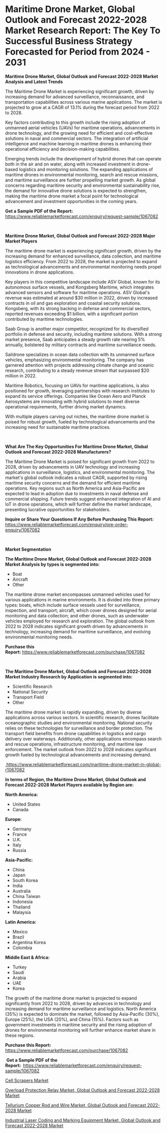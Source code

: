 <p><h1>Maritime Drone Market, Global Outlook and Forecast 2022-2028 Market Research Report: The Key To Successful Business Strategy Forecasted for Period from 2024 - 2031</h1></p><p><strong>Maritime Drone Market, Global Outlook and Forecast 2022-2028 Market Analysis and Latest Trends</strong></p>
<p><p>The Maritime Drone Market is experiencing significant growth, driven by increasing demand for advanced surveillance, reconnaissance, and transportation capabilities across various marine applications. The market is projected to grow at a CAGR of 13.1% during the forecast period from 2022 to 2028. </p><p>Key factors contributing to this growth include the rising adoption of unmanned aerial vehicles (UAVs) for maritime operations, advancements in drone technology, and the growing need for efficient and cost-effective solutions in naval and commercial sectors. The integration of artificial intelligence and machine learning in maritime drones is enhancing their operational efficiency and decision-making capabilities.</p><p>Emerging trends include the development of hybrid drones that can operate both in the air and on water, along with increased investment in drone-based logistics and monitoring solutions. The expanding applications of maritime drones in environmental monitoring, search and rescue missions, and maritime surveillance are further propelling market growth. As global concerns regarding maritime security and environmental sustainability rise, the demand for innovative drone solutions is expected to strengthen, making the maritime drone market a focal point for technological advancement and investment opportunities in the coming years.</p></p>
<p><strong>Get a Sample PDF of the Report:&nbsp;</strong> <a href="https://www.reliablemarketforecast.com/enquiry/request-sample/1067082?utm_campaign=1159&utm_medium=2&utm_source=Github&utm_content=ia&utm_term=05112024&utm_id=maritime-drone-market-global-outlook-and-forecast-2022-2028">https://www.reliablemarketforecast.com/enquiry/request-sample/1067082</a></p>
<p>&nbsp;</p>
<p><strong>Maritime Drone Market, Global Outlook and Forecast 2022-2028 Major Market Players</strong></p>
<p><p>The maritime drone market is experiencing significant growth, driven by the increasing demand for enhanced surveillance, data collection, and maritime logistics efficiency. From 2022 to 2028, the market is projected to expand as technological advancements and environmental monitoring needs propel innovations in drone applications.</p><p>Key players in this competitive landscape include ASV Global, known for its autonomous surface vessels, and Kongsberg Maritime, which integrates advanced sensors and software for maritime operations. ASV Global's revenue was estimated at around $30 million in 2022, driven by increased contracts in oil and gas exploration and coastal security solutions. Kongsberg, with its strong backing in defense and commercial sectors, reported revenues exceeding $1 billion, with a significant portion contributed by maritime technologies.</p><p>Saab Group is another major competitor, recognized for its diversified portfolio in defense and security, including maritime solutions. With a strong market presence, Saab anticipates a steady growth rate nearing 5% annually, bolstered by military contracts and maritime surveillance needs.</p><p>Saildrone specializes in ocean data collection with its unmanned surface vehicles, emphasizing environmental monitoring. The company has garnered attention with projects addressing climate change and oceanic research, contributing to a steady revenue stream that surpassed $20 million in 2022.</p><p>Maritime Robotics, focusing on UAVs for maritime applications, is also positioned for growth, leveraging partnerships with research institutes to expand its service offerings. Companies like Ocean Aero and Planck Aerosystems are innovating with hybrid solutions to meet diverse operational requirements, further driving market dynamics.</p><p>With multiple players carving out niches, the maritime drone market is poised for robust growth, fueled by technological advancements and the increasing need for sustainable maritime practices.</p></p>
<p>&nbsp;</p>
<p><strong>What Are The Key Opportunities For Maritime Drone Market, Global Outlook and Forecast 2022-2028 Manufacturers?</strong></p>
<p><p>The Maritime Drone Market is poised for significant growth from 2022 to 2028, driven by advancements in UAV technology and increasing applications in surveillance, logistics, and environmental monitoring. The market's global outlook indicates a robust CAGR, supported by rising maritime security concerns and the demand for efficient maritime operations. Key regions such as North America and Asia-Pacific are expected to lead in adoption due to investments in naval defense and commercial shipping. Future trends suggest enhanced integration of AI and IoT in drone operations, which will further define the market landscape, presenting lucrative opportunities for stakeholders.</p></p>
<p><strong>Inquire or Share Your Questions If Any Before Purchasing This Report:</strong> <a href="https://www.reliablemarketforecast.com/enquiry/pre-order-enquiry/1067082?utm_campaign=1159&utm_medium=2&utm_source=Github&utm_content=ia&utm_term=05112024&utm_id=maritime-drone-market-global-outlook-and-forecast-2022-2028">https://www.reliablemarketforecast.com/enquiry/pre-order-enquiry/1067082</a></p>
<p>&nbsp;</p>
<p><strong>Market Segmentation</strong></p>
<p><strong>The Maritime Drone Market, Global Outlook and Forecast 2022-2028 Market Analysis by types is segmented into:</strong></p>
<p><ul><li>Boat</li><li>Aircraft</li><li>Other</li></ul></p>
<p><p>The maritime drone market encompasses unmanned vehicles used for various applications in marine environments. It is divided into three primary types: boats, which include surface vessels used for surveillance, inspection, and transport; aircraft, which cover drones designed for aerial monitoring and data collection; and other drones, such as underwater vehicles employed for research and exploration. The global outlook from 2022 to 2028 indicates significant growth driven by advancements in technology, increasing demand for maritime surveillance, and evolving environmental monitoring needs.</p></p>
<p><strong>Purchase this Report:&nbsp;</strong><a href="https://www.reliablemarketforecast.com/purchase/1067082?utm_campaign=1159&utm_medium=2&utm_source=Github&utm_content=ia&utm_term=05112024&utm_id=maritime-drone-market-global-outlook-and-forecast-2022-2028">https://www.reliablemarketforecast.com/purchase/1067082</a></p>
<p>&nbsp;</p>
<p><strong>The Maritime Drone Market, Global Outlook and Forecast 2022-2028 Market Industry Research by Application is segmented into:</strong></p>
<p><ul><li>Scientific Research</li><li>National Security</li><li>Transport Field</li><li>Other</li></ul></p>
<p><p>The maritime drone market is rapidly expanding, driven by diverse applications across various sectors. In scientific research, drones facilitate oceanographic studies and environmental monitoring. National security relies on these technologies for surveillance and border protection. The transport field benefits from drone capabilities in logistics and cargo delivery over waterways. Additionally, other applications encompass search and rescue operations, infrastructure monitoring, and maritime law enforcement. The market outlook from 2022 to 2028 indicates significant growth fueled by technological advancements and increasing demand.</p></p>
<p><a href="https://www.reliablemarketforecast.com/maritime-drone-market-in-global-r1067082?utm_campaign=1159&utm_medium=2&utm_source=Github&utm_content=ia&utm_term=05112024&utm_id=maritime-drone-market-global-outlook-and-forecast-2022-2028">&nbsp;https://www.reliablemarketforecast.com/maritime-drone-market-in-global-r1067082</a></p>
<p><strong>In terms of Region, the Maritime Drone Market, Global Outlook and Forecast 2022-2028 Market Players available by Region are:</strong></p>
<p>
    <p> <strong> North America: </strong>
        <ul>
            <li>United States</li>
            <li>Canada</li>
        </ul>
        </p> 
    <p> <strong> Europe: </strong>
        <ul>
            <li>Germany</li>
            <li>France</li>
            <li>U.K.</li>
            <li>Italy</li>
            <li>Russia</li>
        </ul>
        </p> 
    <p> <strong> Asia-Pacific: </strong>
        <ul>
            <li>China</li>
            <li>Japan</li>
            <li>South Korea</li>
            <li>India</li>
            <li>Australia</li>
            <li>China Taiwan</li>
            <li>Indonesia</li>
            <li>Thailand</li>
            <li>Malaysia</li>
        </ul>
        </p> 
    <p> <strong> Latin America: </strong>
        <ul>
            <li>Mexico</li>
            <li>Brazil</li>
            <li>Argentina Korea</li>
            <li>Colombia</li>
        </ul>
        </p> 
    <p> <strong> Middle East & Africa: </strong>
        <ul>
            <li>Turkey</li>
            <li>Saudi</li>
            <li>Arabia</li>
            <li>UAE</li>
            <li>Korea</li>
        </ul>
    </p>
    </p>
<p><p>The growth of the maritime drone market is projected to expand significantly from 2022 to 2028, driven by advances in technology and increasing demand for maritime surveillance and logistics. North America (35%) is expected to dominate the market, followed by Asia-Pacific (30%), Europe (25%), the USA (20%), and China (15%). Factors such as government investments in maritime security and the rising adoption of drones for environmental monitoring will further enhance market share in these regions.</p></p>
<p><strong>Purchase this Report: </strong><a href="https://www.reliablemarketforecast.com/purchase/1067082?utm_campaign=1159&utm_medium=2&utm_source=Github&utm_content=ia&utm_term=05112024&utm_id=maritime-drone-market-global-outlook-and-forecast-2022-2028">https://www.reliablemarketforecast.com/purchase/1067082</a></p>
<p>&nbsp;<strong>Get a Sample PDF of the Report:&nbsp;&nbsp;</strong><a href="https://www.reliablemarketforecast.com/enquiry/request-sample/1067082?utm_campaign=1159&utm_medium=2&utm_source=Github&utm_content=ia&utm_term=05112024&utm_id=maritime-drone-market-global-outlook-and-forecast-2022-2028">https://www.reliablemarketforecast.com/enquiry/request-sample/1067082</a></p>
<p><strong></strong></p>
<p><p><a href="https://issuu.com/reportprime-2/docs/cell-scrapers-market-size-2030.pptx_c79e963afae84f?utm_campaign=1159&utm_medium=2&utm_source=Github&utm_content=ia&utm_term=05112024&utm_id=maritime-drone-market-global-outlook-and-forecast-2022-2028">Cell Scrapers Market</a></p><p><a href="https://github.com/kric8bmkinds/Market-Research-Report-List-1/blob/main/overload-protection-relay-market-global-outlook-and-forecast-2022-2028-market.md?utm_campaign=1159&utm_medium=2&utm_source=Github&utm_content=ia&utm_term=05112024&utm_id=maritime-drone-market-global-outlook-and-forecast-2022-2028">Overload Protection Relay Market, Global Outlook and Forecast 2022-2028 Market</a></p><p><a href="https://github.com/chantekestenmo/Market-Research-Report-List-1/blob/main/tellurium-copper-rod-and-wire-market-global-outlook-and-forecast-2022-2028-market.md?utm_campaign=1159&utm_medium=2&utm_source=Github&utm_content=ia&utm_term=05112024&utm_id=maritime-drone-market-global-outlook-and-forecast-2022-2028">Tellurium Copper Rod and Wire Market, Global Outlook and Forecast 2022-2028 Market</a></p><p><a href="https://github.com/mickahmaland/Market-Research-Report-List-1/blob/main/industrial-laser-coding-and-marking-equipment-market-global-outlook-and-forecast-2022-2028-market.md?utm_campaign=1159&utm_medium=2&utm_source=Github&utm_content=ia&utm_term=05112024&utm_id=maritime-drone-market-global-outlook-and-forecast-2022-2028">Industrial Laser Coding and Marking Equipment Market, Global Outlook and Forecast 2022-2028 Market</a></p></p>
